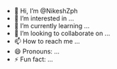 - 👋 Hi, I’m @NikeshZph
- 👀 I’m interested in ...
- 🌱 I’m currently learning ...
- 💞️ I’m looking to collaborate on ...
- 📫 How to reach me ...
- 😄 Pronouns: ...
- ⚡ Fun fact: ...

<!---
NikeshZph/NikeshZph is a ✨ special ✨ repository because its `README.md` (this file) appears on your GitHub profile.
You can click the Preview link to take a look at your changes.
--->
